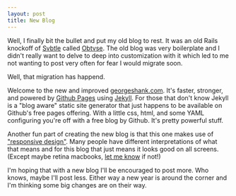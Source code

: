 ```yaml
---
layout: post
title: New Blog
---
```

Well, I finally bit the bullet and put my old blog to rest. It was an old Rails knockoff of [Svbtle](http://svbtle.com) called [Obtvse](https://github.com/NateW/obtvse). The old blog was very boilerplate and I didn't really want to delve to deep into customization with it which led to me not wanting to post very often for fear I would migrate soon.

Well, that migration has happend.

Welcome to the new and improved [georgeshank.com](http://georgeshank.com). It's faster, stronger, and powered by [Github Pages](http://pages.github.com/) using [Jekyll](http://jekyllrb.com/). For those that don't know Jekyll is a "blog aware" static site generator that just happens to be available on Github's free pages offering. With a little css, html, and some YAML configuring you're off with a free blog by Github. It's pretty powerful stuff.

Another fun part of creating the new blog is that this one makes use of ["responsive design"](http://johnpolacek.github.com/scrolldeck.js/decks/responsive/). Many people have different interpretations of what that means and for this blog that just means it looks good on all screens. (Except maybe retina macbooks, [let me know](http://twitter.com/taterbase) if not!)

I'm hoping that with a new blog I'll be encouraged to post more. Who knows, maybe I'll post less. Either way a new year is around the corner and I'm thinking some big changes are on their way.

